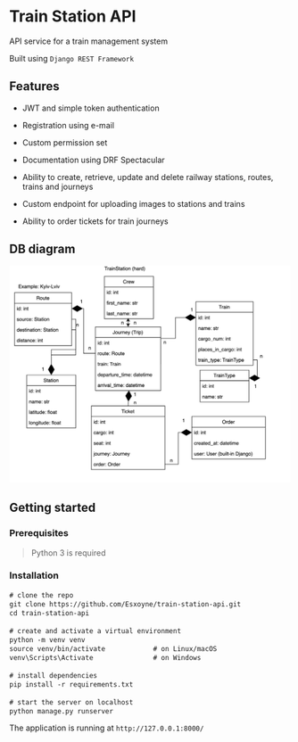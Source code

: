 # Train Station API
API service for a train management system

Built using `Django REST Framework`

## Features

- JWT and simple token authentication

- Registration using e-mail

- Custom permission set

- Documentation using DRF Spectacular

- Ability to create, retrieve, update and delete railway stations, routes, trains and journeys

- Custom endpoint for uploading images to stations and trains

- Ability to order tickets for train journeys

## DB diagram

![ER diagram](db_diagram.jpg)

## Getting started

### Prerequisites

> Python 3 is required

### Installation

```shell
# clone the repo
git clone https://github.com/Esxoyne/train-station-api.git
cd train-station-api

# create and activate a virtual environment
python -m venv venv
source venv/bin/activate            # on Linux/macOS
venv\Scripts\Activate               # on Windows

# install dependencies
pip install -r requirements.txt

# start the server on localhost
python manage.py runserver
```

The application is running at `http://127.0.0.1:8000/`
